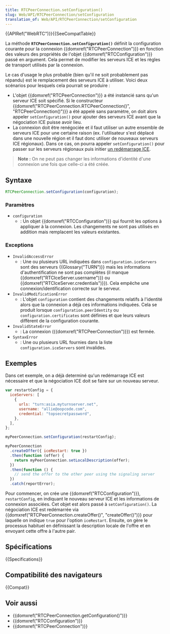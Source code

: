 ```yaml
---
title: RTCPeerConnection.setConfiguration()
slug: Web/API/RTCPeerConnection/setConfiguration
translation_of: Web/API/RTCPeerConnection/setConfiguration
---
```


{{APIRef("WebRTC")}}{{SeeCompatTable}}

La méthode **`RTCPeerConnection.setConfiguration()`** définit la configuration courante pour la connexion {{domxref("RTCPeerConnection")}} en fonction des valeurs des propriétés de l'objet {{domxref("RTCConfiguration")}} passé en argument. Cela permet de modifier les serveurs ICE et les règles de transport utilisés par la connexion.

Le cas d'usage le plus probable (bien qu'il ne soit probablement pas répandu) est le remplacement des serveurs ICE à utiliser. Voici deux scénarios pour lesquels cela pourrait se produire :

- L'objet {{domxref("RTCPeerConnection")}} a été instancié sans qu'un serveur ICE soit spécifié. Si le constructeur {{domxref("RTCPeerConnection.RTCPeerConnection()", "RTCPeerConnection()")}} a été appelé sans paramètre, on doit alors appeler `setConfiguration()` pour ajouter des serveurs ICE avant que la négociation ICE puisse avoir lieu.
- La connexion doit être renégociée et il faut utiliser un autre ensemble de serveurs ICE pour une certaine raison (ex. l'utilisateur s'est déplacé dans une nouvelle région et il faut donc utiliser de nouveaux serveurs ICE régionaux). Dans ce cas, on pourra appeler `setConfiguration()` pour passer sur les serveurs régionaux puis initier [un redémarrage ICE](/fr/docs/Web/API/WebRTC_API/Session_lifetime#ICE_restart).

> **Note :** On ne peut pas changer les informations d'identité d'une connexion une fois que celle-ci a été créée.

## Syntaxe

```js
RTCPeerConnection.setConfiguration(configuration);
```

### Paramètres

- `configuration`
  - : Un objet {{domxref("RTCConfiguration")}} qui fournit les options à appliquer à la connexion. Les changements ne sont pas utilisés en addition mais remplacent les valeurs existantes.

### Exceptions

- `InvalidAccessError`
  - : Une ou plusieurs URL indiquées dans `configuration.iceServers` sont des serveurs {{Glossary("TURN")}} mais les informations d'authentification ne sont pas complètes (il manque {{domxref("RTCIceServer.username")}} ou {{domxref("RTCIceServer.credentials")}}). Cela empêche une connexion/identification correcte sur le serveur.
- `InvalidModificationError`
  - : L'objet `configuration` contient des changements relatifs à l'identité alors que la connexion a déjà ces informations indiquées. Cela se produit lorsque `configuration.peerIdentity` ou `configuration.certificates` sont définies et que leurs valeurs diffèrent de la configuration courante.
- `InvalidStateError`
  - : La connexion ({{domxref("RTCPeerConnection")}}) est fermée.
- `SyntaxError`
  - : Une ou plusieurs URL fournies dans la liste `configuration.iceServers` sont invalides.

## Exemples

Dans cet exemple, on a déjà determiné qu'un redémarrage ICE est nécessaire et que la négociation ICE doit se faire sur un nouveau serveur.

```js
var restartConfig = {
  iceServers: [
    {
      urls: "turn:asia.myturnserver.net",
      username: "allie@oopcode.com",
      credential: "topsecretpassword",
    },
  ],
};

myPeerConnection.setConfiguration(restartConfig);

myPeerConnection
  .createOffer({ iceRestart: true })
  .then(function (offer) {
    return myPeerConnection.setLocalDescription(offer);
  })
  .then(function () {
    // send the offer to the other peer using the signaling server
  })
  .catch(reportError);
```

Pour commencer, on crée une {{domxref("RTCConfiguration")}}, `restartConfig`, en indiquant le nouveau serveur ICE et les informations de connexion associées. Cet objet est alors passé à `setConfiguration()`. La négociation ICE est redémarrée via {{domxref("RTCPeerConnection.createOffer()", "createOffer()")}} pour laquelle on indique `true` pour l'option `iceRestart`. Ensuite, on gère le processus habituel en définissant la description locale de l'offre et en envoyant cette offre à l'autre pair.

## Spécifications

{{Specifications}}

## Compatibilité des navigateurs

{{Compat}}

## Voir aussi

- {{domxref("RTCPeerConnection.getConfiguration()")}}
- {{domxref("RTCConfiguration")}}
- {{domxref("RTCPeerConnection")}}
